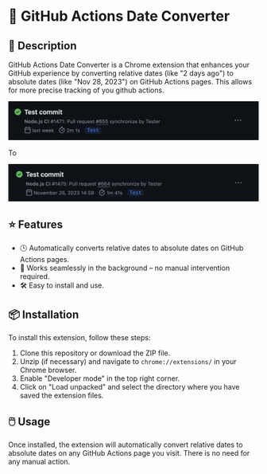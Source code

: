 # 🚀 GitHub Actions Date Converter

## 📝 Description

GitHub Actions Date Converter is a Chrome extension that enhances your GitHub experience by converting relative dates (like "2 days ago") to absolute dates (like "Nov 28, 2023") on GitHub Actions pages. This allows for more precise tracking of you github actions.

![Screenshot](/assets/screenshot2.png)

To

![Screenshot](/assets/screenshot1.png)

## ⭐ Features

- 🕒 Automatically converts relative dates to absolute dates on GitHub Actions pages.
- 🔧 Works seamlessly in the background – no manual intervention required.
- 🛠️ Easy to install and use.

## 📦 Installation

To install this extension, follow these steps:

1. Clone this repository or download the ZIP file.
2. Unzip (if necessary) and navigate to `chrome://extensions/` in your Chrome browser.
3. Enable "Developer mode" in the top right corner.
4. Click on "Load unpacked" and select the directory where you have saved the extension files.

## 🖱️ Usage

Once installed, the extension will automatically convert relative dates to absolute dates on any GitHub Actions page you visit. There is no need for any manual action.
